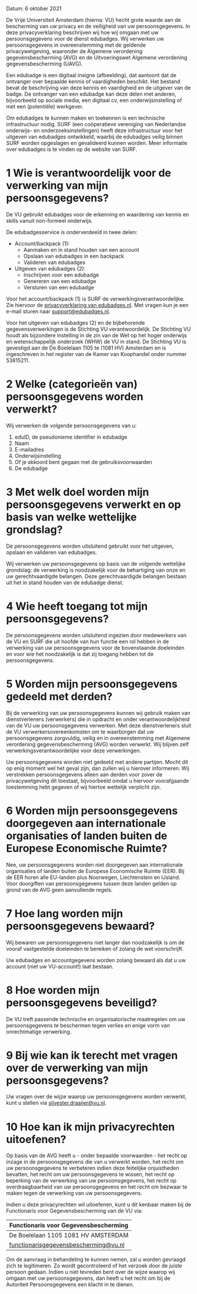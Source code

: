 Datum: 6 oktober 2021

De Vrije Universiteit Amsterdam (hierna: VU) hecht grote waarde aan de bescherming van uw privacy en de veiligheid van uw persoonsgegevens. In deze privacyverklaring beschrijven wij hoe wij omgaan met uw persoonsgegevens voor de dienst edubadges. Wij verwerken uw persoonsgegevens in overeenstemming met de geldende privacywetgeving, waaronder de Algemene verordening gegevensbescherming (AVG) en de Uitvoeringswet Algemene verordening gegevensbescherming (UAVG).

Een edubadge is een digitaal insigne (afbeelding), dat aantoont dat de ontvanger over bepaalde kennis of vaardigheden beschikt. Het bestand bevat de beschrijving van deze kennis en vaardigheid en de uitgever van de badge. De ontvanger van een edubadge kan deze delen met anderen, bijvoorbeeld op sociale media, een digitaal cv, een onderwijsinstelling of met een (potentiële) werkgever.

Om edubadges te kunnen maken en toekennen is een technische infrastructuur nodig. SURF (een coöperatieve vereniging van Nederlandse onderwijs- en onderzoeksinstellingen) heeft deze infrastructuur voor het uitgeven van edubadges ontwikkeld, waarbij de edubadges veilig binnen SURF worden opgeslagen en gevalideerd kunnen worden. Meer informatie over edubadges is te vinden op de website van SURF.

# 1 Wie is verantwoordelijk voor de verwerking van mijn persoonsgegevens?

De VU gebruikt edubadges voor de erkenning en waardering van kennis en skills vanuit non-formeel onderwijs.

De edubadgesservice is onderverdeeld in twee delen:

* Account/backpack (1):
  * Aanmaken en in stand houden van een account
  * Opslaan van edubadges in een backpack
  * Valideren van edubadges
* Uitgeven van edubadges (2):
  * Inschrijven voor een edubadge
  * Genereren van een edubadge
  * Versturen van een edubadge

Voor het account/backpack (1) is SURF de verwerkingsverantwoordelijke. Zie hiervoor de [privacyverklaring van edubadges.nl](https://edubadges.nl/privacy). Met vragen kun je een e-mail sturen naar [support@edubadges.nl](mailto:support@edubadges.nl).

Voor het uitgeven van edubadges (2) en de bijbehorende gegevensverwerkingen is de Stichting VU verantwoordelijk. De Stichting VU houdt als bijzondere instelling in de zin van de Wet op het hoger onderwijs en wetenschappelijk onderzoek (WHW) de VU in stand. De Stichting VU is gevestigd aan de De Boelelaan 1105 te (1081 HV) Amsterdam en is ingeschreven in het register van de Kamer van Koophandel onder nummer 53815211.

# 2 Welke (categorieën van) persoonsgegevens worden verwerkt?

Wij verwerken de volgende persoonsgegevens van u:

1. eduID, de pseudonieme identifier in edubadge
2. Naam
3. E-mailadres	
4. Onderwijsinstelling
5. Of je akkoord bent gegaan met de gebruiksvoorwaarden
6. De edubadge

# 3 Met welk doel worden mijn persoonsgegevens verwerkt en op basis van welke wettelijke grondslag?

De persoonsgegevens worden uitsluitend gebruikt voor het uitgeven, opslaan en valideren van edubadges.

Wij verwerken uw persoonsgegevens op basis van de volgende wettelijke grondslag: de verwerking is noodzakelijk voor de behartiging van onze en uw gerechtvaardigde belangen. Deze gerechtvaardigde belangen bestaan uit het in stand houden van de edubadge dienst.

# 4	Wie heeft toegang tot mijn persoonsgegevens?

De persoonsgegevens worden uitsluitend ingezien door medewerkers van de VU en SURF die uit hoofde van hun functie een rol hebben in de verwerking van uw persoonsgegevens voor de bovenstaande doeleinden en voor wie het noodzakelijk is dat zij toegang hebben tot de persoonsgegevens.

# 5	Worden mijn persoonsgegevens gedeeld met derden?

Bij de verwerking van uw persoonsgegevens kunnen wij gebruik maken van dienstverleners (verwerkers) die in opdracht en onder verantwoordelijkheid van de VU uw persoonsgegevens verwerken. Met deze dienstverleners sluit de VU verwerkersovereenkomsten om te waarborgen dat uw persoonsgegevens zorgvuldig, veilig en in overeenstemming met Algemene verordening gegevensbescherming (AVG) worden verwerkt. Wij blijven zelf verwerkingsverantwoordelijke voor deze verwerkingen.

Uw persoonsgegevens worden niet gedeeld met andere partijen. Mocht dit op enig moment wel het geval zijn, dan zullen wij u hierover informeren. Wij verstrekken persoonsgegevens alleen aan derden voor zover de privacywetgeving dit toestaat, bijvoorbeeld omdat u hiervoor voorafgaande toestemming hebt gegeven of wij hiertoe wettelijk verplicht zijn.

# 6	Worden mijn persoonsgegevens doorgegeven aan internationale organisaties of landen buiten de Europese Economische Ruimte?

Nee, uw persoonsgegevens worden niet doorgegeven aan internationale organisaties of landen buiten de Europese Economische Ruimte (EER). Bij de EER horen alle EU-landen plus Noorwegen, Liechtenstein en IJsland. Voor doorgiften van persoonsgegevens tussen deze landen gelden op grond van de AVG geen aanvullende regels.

# 7	Hoe lang worden mijn persoonsgegevens bewaard?

Wij bewaren uw persoonsgegevens niet langer dan noodzakelijk is om de vooraf vastgestelde doeleinden te bereiken of zolang de wet voorschrijft.

Uw edubadges en accountgegevens worden zolang bewaard als dat u uw account (niet uw VU-account!) laat bestaan.

# 8	Hoe worden mijn persoonsgegevens beveiligd?

De VU treft passende technische en organisatorische maatregelen om uw persoonsgegevens te beschermen tegen verlies en enige vorm van onrechtmatige verwerking.

# 9	Bij wie kan ik terecht met vragen over de verwerking van mijn persoonsgegevens?

Uw vragen over de wijze waarop uw persoonsgegevens worden verwerkt, kunt u stellen via silvester.draaijer@vu.nl.

# 10 Hoe kan ik mijn privacyrechten uitoefenen?

Op basis van de AVG heeft u - onder bepaalde voorwaarden - het recht op inzage in de persoonsgegevens die van u verwerkt worden, het recht om uw persoonsgegevens te verbeteren indien deze feitelijke onjuistheden bevatten, het recht om uw persoonsgegevens te wissen, het recht op beperking van de verwerking van uw persoonsgegevens, het recht op overdraagbaarheid van uw persoonsgegevens en het recht om bezwaar te maken tegen de verwerking van uw persoonsgegevens.

Indien u deze privacyrechten wil uitoefenen, kunt u dit kenbaar maken bij de Functionaris voor Gegevensbescherming van de VU via:

| Functionaris voor Gegevensbescherming |
| ------------------------------------- |
| De Boelelaan 1105 1081 HV AMSTERDAM |
| functionarisgegevensbescherming@vu.nl |

Om de aanvraag in behandeling te kunnen nemen, zal u worden gevraagd zich te legitimeren. Zo wordt gecontroleerd of het verzoek door de juiste persoon gedaan. Indien u niet tevreden bent over de wijze waarop wij omgaan met uw persoonsgegevens, dan heeft u het recht om bij de Autoriteit Persoonsgegevens een klacht in te dienen.
